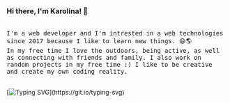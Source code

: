 ### Hi there, I'm Karolina! 👋 
<!--[![Typing SVG](https://readme-typing-svg.demolab.com?font=Fira+Code&pause=1000&color=07F76C&width=435&lines=It's+great+to+have+you+here!)](https://git.io/typing-svg)-->
<br> 


<samp>
I'm a web developer and I'm intrested in a web technologies since 2017 because I like to learn new things. 😄🌎 <br>
In my free time I love the outdoors, being active, as well as connecting with friends and family. I also work on random projects in my free time :)
I like to be creative and create my own coding reality.<br>
<!--📷 Catch me taking some <a href="hhttps://www.flickr.com/photos/184775256@N04/">pictures</a> in my free time.-->
</samp>
<br>
<!--
🔭 <samp>I'm familiar with:</samp> <br>
![My Skills](https://skillicons.dev/icons?i=js,html,css,bootstrap,wordpress)![Supported Magento Versions](https://img.shields.io/badge/magento--brightgreen.svg?logo=magento&longCache=true&style=for-the-badge)

🔗 <samp>Other Tools/Interests:</samp><br>
![My Skills](https://skillicons.dev/icons?i=figma,github,git,vscode)
<code><img title="GIMP" alt="GNU Image Manipulation Program - GIMP" width="40px" src="https://cdn.jsdelivr.net/gh/devicons/devicon/icons/gimp/gimp-original.svg" /></code> -->
<!--
<samp>I want to learn:</samp>
![My Skills](https://skillicons.dev/icons?i=vue,flutter)
<br><br>
<samp>
💬 Ask me about something here: xxx
<br> or 
find me around the web and let me know better
<a target="_blank" href="#"><img width="50px" src="https://i.ibb.co/y5PbksN/Linkedin.png" alt="Linkedin" border="0"></a>
</samp> -->


[![Typing SVG](https://readme-typing-svg.demolab.com?font=Fira+Code&pause=1000&color=07F76C&width=435&lines=Thanks+for+visting+my+profile!)](https://git.io/typing-svg) 
<!--
![Anurag's GitHub stats](https://github-readme-stats.vercel.app/api?username=karlasz&show_icons=true)
-->


<!--


Here are some ideas to get you started:

- 🔭 I’m currently working on ...
- 🌱 I’m currently learning ...
- 👯 I’m looking to collaborate on ...
- 🤔 I’m looking for help with ...
- 💬 Ask me about ...
- 📫 How to reach me: ...
- 😄 Pronouns: ...
- ⚡ Fun fact: ...
-->
